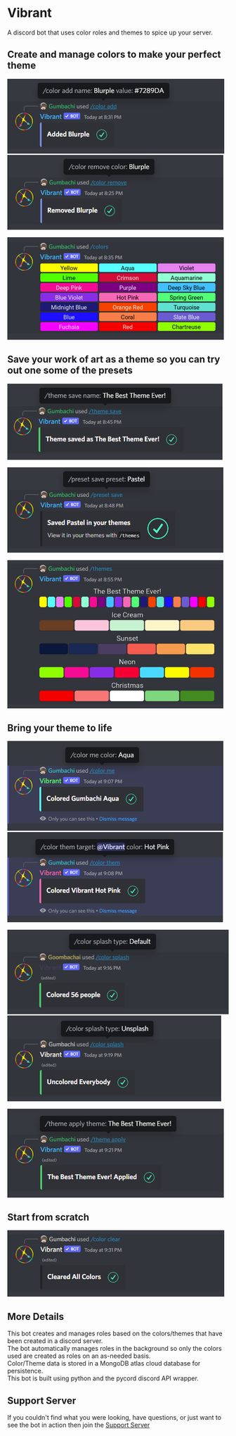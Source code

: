 # Vibrant

A discord bot that uses color roles and themes to spice up your server.  
 
## Create and manage colors to make your perfect theme  

![Color Add](src/resources/showcase/coloradd.png?raw=true "Create a color")
![Color Remove](src/resources/showcase/colorremove.png?raw=true "Remove a color")  

![Colors](src/resources/showcase/colors.png?raw=true "Show Colors")

## Save your work of art as a theme so you can try out one some of the presets

![Save Theme](src/resources/showcase/themesave.png?raw=true "Save Theme")  

![Save Preset](src/resources/showcase/presetsave.png?raw=true "Save Preset")  

![Themes](src/resources/showcase/themes.png?raw=true "Show Themes")  

## Bring your theme to life  

![Color Me](src/resources/showcase/colorme.png?raw=true "Color Me")
![Color Theme](src/resources/showcase/colorthem.png?raw=true "Color Them")  

![Splash](src/resources/showcase/splash.png?raw=true "Splash")
![Unsplash](src/resources/showcase/unsplash.png?raw=true "Unsplash")

![Theme Apply](src/resources/showcase/themeapply.png?raw=true "Apply Theme")

## Start from scratch  

![Clear Colors](src/resources/showcase/clearcolors.png?raw=true "Clear Colors")

## More Details  

This bot creates and manages roles based on the colors/themes that have been created in a discord server.  
The bot automatically manages roles in the background so only the colors used are created as roles on an as-needed basis.  
Color/Theme data is stored in a MongoDB atlas cloud database for persistence.  
This bot is built using python and the pycord discord API wrapper.  

## Support Server

If you couldn't find what you were looking, have questions, or just want to see the bot in action then join the [Support Server](https://discord.gg/rhvyup5)
